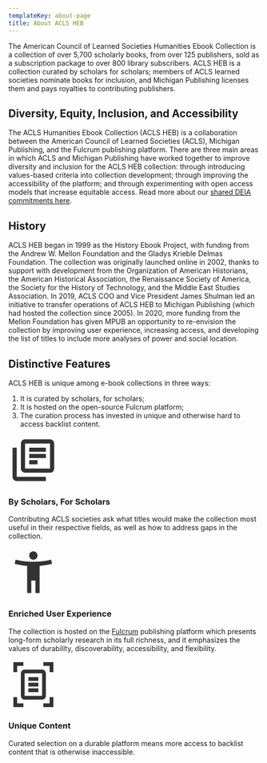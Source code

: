 ```yaml
---
templateKey: about-page
title: About ACLS HEB
---
```

<p class="lead">The American Council of Learned Societies Humanities Ebook Collection is a collection of over 5,700 scholarly books, from over 125 publishers, sold as a subscription package to over 800 library subscribers. ACLS HEB is a collection curated by scholars for scholars; members of ACLS learned societies nominate books for inclusion, and Michigan Publishing licenses them and pays royalties to contributing publishers.</p>

## Diversity, Equity, Inclusion, and Accessibility

The ACLS Humanities Ebook Collection (ACLS HEB) is a collaboration between the American Council of Learned Societies (ACLS), Michigan Publishing, and the Fulcrum publishing platform. There are three main areas in which ACLS and Michigan Publishing have worked together to improve diversity and inclusion for the ACLS HEB collection: through introducing values-based criteria into collection development; through improving the accessibility of the platform; and through experimenting with open access models that increase equitable access. Read more about our [shared DEIA commitments here](https://docs.google.com/document/d/12zs1fttRQ3cz9iXJfrWJFtUD_1p0horfCRnleNkEhiA/edit?usp=sharing).

## History

ACLS HEB began in 1999 as the History Ebook Project, with funding from the Andrew W. Mellon Foundation and the Gladys Krieble Delmas Foundation. The collection was originally launched online in 2002, thanks to support with development from the Organization of American Historians, the American Historical Association, the Renaissance Society of America, the Society for the History of Technology, and the Middle East Studies Association. In 2019, ACLS COO and Vice President James Shulman led an initiative to transfer operations of ACLS HEB to Michigan Publishing (which had hosted the collection since 2005). In 2020, more funding from the Mellon Foundation has given MPUB an opportunity to re-envision the collection by improving user experience, increasing access, and developing the list of titles to include more analyses of power and social location.



## Distinctive Features

ACLS HEB is unique among e-book collections in three ways: 

1. It is curated by scholars, for scholars; 
2. It is hosted on the open-source Fulcrum platform; 
3. The curation process has invested in unique and otherwise hard to access backlist content.

<div class="features">
    <div class="row justify-content-between py-4">
        <div class="col-md-4 text-center">
            <svg xmlns="http://www.w3.org/2000/svg" height="100px" viewBox="0 0 24 24" width="100px" fill="#333333"><title>Library Books Icon</title><path d="M0 0h24v24H0V0z" fill="none"/><path d="M4 6H2v14c0 1.1.9 2 2 2h14v-2H4V6zm16-4H8c-1.1 0-2 .9-2 2v12c0 1.1.9 2 2 2h12c1.1 0 2-.9 2-2V4c0-1.1-.9-2-2-2zm0 14H8V4h12v12zM10 9h8v2h-8zm0 3h4v2h-4zm0-6h8v2h-8z"/></svg>
            <h3 class="proxima-nova">By Scholars, For Scholars</h3>
            <p>Contributing ACLS societies ask what titles would make the collection most useful in their respective fields, as well as how to address gaps in the collection.</p>
        </div>
        <div class="col-md-4 text-center">
            <svg xmlns="http://www.w3.org/2000/svg" height="100px" viewBox="0 0 24 24" width="100px" fill="#333333"><path d="M0 0h24v24H0V0z" fill="none"/><path d="M20.5 6c-2.61.7-5.67 1-8.5 1s-5.89-.3-8.5-1L3 8c1.86.5 4 .83 6 1v13h2v-6h2v6h2V9c2-.17 4.14-.5 6-1l-.5-2zM12 6c1.1 0 2-.9 2-2s-.9-2-2-2-2 .9-2 2 .9 2 2 2z"/></svg>
            <h3 class="proxima-nova">Enriched User Experience</h3>
            <p>The collection is hosted on the <a href="http://www.fulcrum.org">Fulcrum</a> publishing platform which  presents long-form scholarly research in its full richness, and it emphasizes the values of durability, discoverability, accessibility, and flexibility.</p>
        </div>
        <div class="col-md-4 text-center">
            <svg xmlns="http://www.w3.org/2000/svg" enable-background="new 0 0 20 20" height="100px" viewBox="0 0 20 20" width="100px" fill="#333333"><title>Document scanner icon</title><rect fill="none" height="20" width="20"/><path d="M6,2.5H3.5V5H2V1h4V2.5z M16.5,5l0-2.5l-2.5,0L14,1l4,0l0,4L16.5,5z M14,17.5h2.5V15H18v4h-4V17.5z M3.5,15l0,2.5l2.5,0 L6,19l-4,0l0-4L3.5,15z M13.49,14.5H6.5l0.01-9h6.99L13.49,14.5z M6.43,4C5.64,4,5,4.67,5,5.5v9C5,15.33,5.64,16,6.43,16h7.14 c0.79,0,1.43-0.67,1.43-1.5v-9C15,4.67,14.36,4,13.57,4H6.43z M12,7H8v1.5h4V7z M12,9.25H8v1.5h4V9.25z M12,11.5H8V13h4V11.5z"/></svg>
            <h3 class="proxima-nova">Unique Content</h3>
            <p>Curated selection on a durable platform means more access to backlist content that is otherwise inaccessible.</p>
        </div>
    </div>
</div>